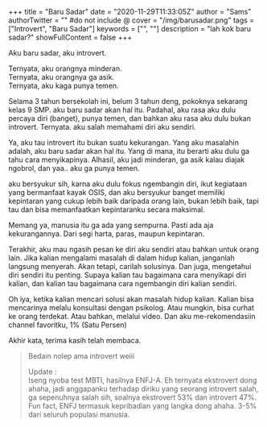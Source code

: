 +++
title = "Baru Sadar"
date = "2020-11-29T11:33:05Z"
author = "Sams"
authorTwitter = "" #do not include @
cover = "/img/barusadar.png"
tags = ["Introvert", "Baru Sadar"]
keywords = ["", ""]
description = "lah kok baru sadar?"
showFullContent = false
+++

Aku baru sadar, aku introvert. 

Ternyata, aku orangnya minderan. <br>
Ternyata, aku orangnya ga asik. <br>
Ternyata, aku kaga punya temen. <br>

Selama 3 tahun bersekolah ini, belum 3 tahun deng, pokoknya sekarang kelas 9 SMP. aku baru sadar akan hal itu. Padahal, aku rasa aku dulu percaya diri (banget), punya temen, dan bahkan aku rasa aku dulu bukan introvert.
Ternyata. aku salah memahami diri aku sendiri.

Ya, aku tau introvert itu bukan suatu kekurangan.
Yang aku masalahin adalah, aku baru sadar akan hal itu. Yang di mana, itu berarti aku dulu ga tahu cara menyikapinya. Alhasil, aku jadi minderan, ga asik kalau diajak ngobrol, dan yaa.. aku ga punya temen.

aku bersyukur sih, karna aku dulu fokus ngembangin diri, ikut kegiataan yang bermanfaat kayak OSIS, dan aku bersyukur banget memiliki kepintaran yang cukup lebih baik daripada orang lain, bukan lebih baik, tapi tau dan bisa memanfaatkan kepintaranku secara maksimal. 

Memang ya, manusia itu ga ada yang sempurna. Pasti ada aja kekurangannya. Dari segi harta, paras, maupun kepintaran. 

Terakhir, aku mau ngasih pesan ke diri aku sendiri atau bahkan untuk orang lain.
Jika kalian mengalami masalah di dalam hidup kalian, janganlah langsung menyerah. Akan tetapi, carilah solusinya.
Dan juga, mengetahui diri sendiri itu penting. Supaya kalian tau bagaimana cara menyikapi diri kalian, dan kalian tau bagaimana cara ngembangin diri kalian sendiri.

Oh iya, ketika kalian mencari solusi akan masalah hidup kalian. Kalian bisa mencarinya melalu konsultasi dengan psikolog. Atau mungkin, bisa curhat ke orang terdekat. Atau bahkan, melalui video. Dan aku me-rekomendasiin channel favoritku, 1% (Satu Persen)

Akhir kata, terima kasih telah membaca.

> Bedain nolep ama introvert weiii <br>
>
> Update : <br>
> Iseng nyoba test MBTI, hasilnya ENFJ-A. Eh ternyata ekstrovert dong ahaha, jadi anggapanku terhadap diriku yang seorang introvert salah, ga sepenuhnya salah sih, soalnya ekstrovert 53% dan introvert 47%. <br>
> Fun fact, ENFJ termasuk kepribadian yang langka dong ahaha. 3-5% dari seluruh populasi manusia. 





























